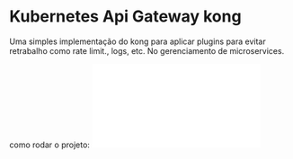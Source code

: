 # Kubernetes Api Gateway kong

Uma simples implementação do kong para aplicar plugins para evitar retrabalho como rate limit., logs, etc. No gerenciamento de microservices.

como rodar o projeto: ![run.sh](./scripts/run.sh)

